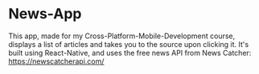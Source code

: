 # News-App

This app, made for my Cross-Platform-Mobile-Development course, displays a list of articles and takes you to the source upon clicking it. It's built using React-Native, and uses the free news API from News Catcher: https://newscatcherapi.com/
